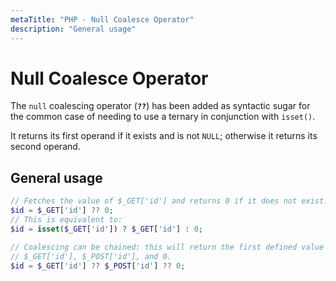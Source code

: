 ```yaml
---
metaTitle: "PHP - Null Coalesce Operator"
description: "General usage"
---
```


# Null Coalesce Operator


The `null` coalescing operator (**`??`**) has been added as syntactic sugar for the common case of needing to use a ternary in conjunction with `isset()`.

It returns its first operand if it exists and is not `NULL`; otherwise it returns its second operand.



## General usage


```php
// Fetches the value of $_GET['id'] and returns 0 if it does not exist.
$id = $_GET['id'] ?? 0;
// This is equivalent to:
$id = isset($_GET['id']) ? $_GET['id'] : 0;

// Coalescing can be chained: this will return the first defined value out of 
// $_GET['id'], $_POST['id'], and 0.
$id = $_GET['id'] ?? $_POST['id'] ?? 0;

```

